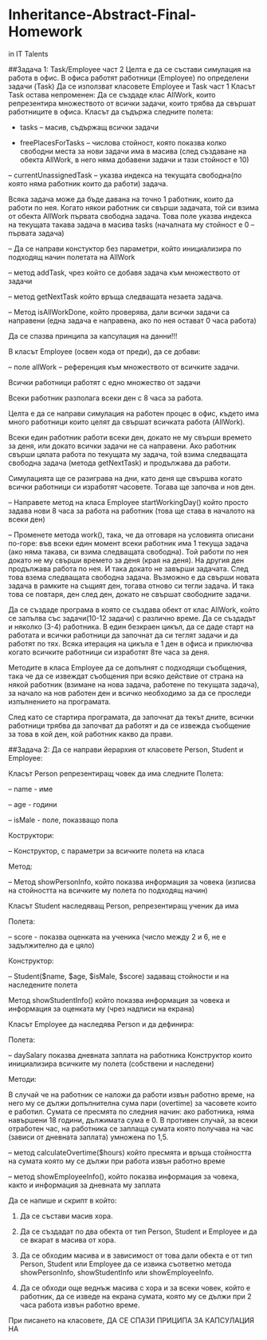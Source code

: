 # Inheritance-Abstract-Final-Homework
in IT Talents

##Задача 1:
Task/Employee част 2
Целта е да се състави симулация на работа в офис. В офиса работят
работници (Employee) по определени задачи (Task)
Да се използват класовете Employee и Task част 1
Класът Task остава непроменен:
Да се създаде клас AllWork, които репрезентира множеството от всички
задачи, които трябва да свършат работниците в офиса.
Класът да съдържа следните полета:

- tasks – масив, съдържащ всички задачи

- freePlacesForTasks – числова стойност, която показва колко
свободни места за нови задачи има в масива (след създаване на обекта
AllWork, в него няма добавени задачи и тази стойност е 10)

– currentUnassignedTask – указва индекса на текущата свободна(по
която няма работник които да работи) задача.

Всяка задача може да бъде давана на точно 1 работник, които да
работи по нея. Когато някои работник си свърши задачата, той си взима
от обекта AllWork първата свободна задача. Това поле указва индекса
на текущата такава задача в масива tasks (началната му стойност е 0 –
първата задача)

– Да се направи констуктор без параметри, който инициализира по
подходящ начин полетата на AllWork

– метод addTask, чрез който се добавя задача към множеството от
задачи

– метод getNextTask който връща следващата незаета задача.

– Метод isAllWorkDone, който проверява, дали всички задачи са
направени (една задача е направена, ако по нея остават 0 часа работа)

Да се спазва принципа за капсулация на данни!!!

В класът Employee (освен кода от преди), да се добави:

– поле allWork – референция към множеството от всичките задачи.

Всички работници работят с едно множество от задачи

Всеки работник разполага всеки ден с 8 часа за работа.

Целта е да се направи симулация на работен процес в офис, където има
много работници които целят да свършат всичката работа (AllWork).

Всеки един работник работи всеки ден, докато не му свърши времето за
деня, или докато всички задачи не са направени. Ако работник свърши
цялата работа по текущата му задача, той взима следващата свободна
задача (метода getNextTask) и продължава да работи.

Симулацията ще се разиграва на дни, като деня ще свършва когато
всички работници си изработят часовете. Тогава ще започва и нов ден.

– Направете метод на класа Employee startWorkingDay() който просто
задава нови 8 часа за работа на работник (това ще става в началото на
всеки ден)

– Променете метода work(), така, че да отговаря на условията описани
по-горе: във всеки един момент всеки работник има 1 текуща задача
(ако няма такава, си взима следващата свободна). Той работи по нея
докато не му свърши времето за деня (края на деня). На другия ден
продължава работа по нея. И така докато не завърши задачата. След
това взема следващата свободна задача. Възможно е да свърши новата
задача в рамките на същият ден, тогава отново си тегли задача. И така
това се повтаря, ден след ден, докато не свършат свободните задачи.

Да се създаде програма в която се създава обект от клас AllWork, който
се запълва със задачи(10-12 задачи) с различно време. Да се създадът
и няколко (3-4) работника. В един безкраен цикъл, да се даде старт на
работата и всички работници да започнат да си теглят задачи и да
работят по тях. Всяка итерация на цикъла е 1 ден в офиса и приключва
когато всичките работници си изработят 8те часа за деня.

Методите в класа Employee да се допълнят с подходящи съобщения,
така че да се извеждат съобщения при всяко действие от страна на
някой работник (взимане на нова задача, работене по текущата
задача), за начало на нов работен ден и всичко необходимо за да се
проследи изпълнението на програмата.

След като се стартира програмата, да започнат да текът дните, всички
работници трябва да започват да работят и да се извежда съобщение за
това в кой ден, кой работник какво да прави.

##Задача 2:
Да се направи йерархия от класовете Person, Student и
Employee:

Класът Person репрезентиращ човек да има следните
Полета:

– name - име

– age - години

– isMale - поле, показващо пола

Коструктори:

– Конструктор, с параметри за всичките полета на класа

Метод:

– Метод showPersonInfo, който показва информация за човека
(изписва на стойността на всичките му полета по подходящ
начин)

Класът Student наследяващ Person, репрезентиращ ученик да има

Полета:

– score - показва оценката на ученика (число между 2 и 6, не е
задължително да е цяло)

Конструктор:

– Student($name, $age, $isMale, $score)
задаващ стойности и на наследените полета

Метод showStudentInfo() който показва информация за човека и
информация за оценката му (чрез надписи на екрана)

Класът Employee да наследява Person и да дефинира:

Полета:

– daySalary показва дневната заплата на работника
Конструктор които инициализира всичките му полета (собствени и
наследени)

Методи:

В случай че на работник се наложи да работи извън работно
време, на него му се дължи допълнителна сума пари (overtime) за
часовете които е работил. Сумата се пресмята по следния начин: ако
работника, няма навършени 18 години, дължимата сума е 0. В противен
случай, за всеки отработен час, на работника се заплаща сумата която
получава на час (зависи от дневната заплата) умножена по 1,5.

– метод calculateOvertime($hours) който пресмята и връща
стойността на сумата която му се дължи при работа извън
работно време

– метод showEmployeeInfo(), който показва информация за човека,
както и информация за дневната му заплата

Да се напише и скрипт в който:

1. Да се състави масив хора.

2. Да се създадат по два обекта от тип Person, Student и Employee и
да се вкарат в масива от хора.

3. Да се обходим масива и в зависимост от това дали обекта е от тип
Person, Student или Employee да се извика съответно метода
showPersonInfo, showStudentInfo или showEmployeeInfo.

4. Да се обходи още веднъж масива с хора и за всеки човек, който е
работник, да се изведе на екрана сумата, която му се дължи при 2
часа работа извън работно време.

При писането на класовете, ДА СЕ СПАЗИ ПРИЦИПА ЗА КАПСУЛАЦИЯ НА
